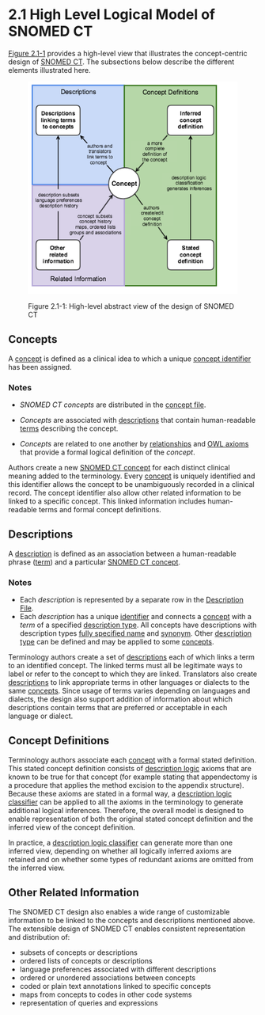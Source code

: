 # 2.1 High Level Logical Model of SNOMED CT

[Figure 2.1-1](https://confluence.ihtsdotools.org/display/DOCRELFMT/2.1+High+Level+Logical+Model+of+SNOMED+CT#Figure-high-level "High-level abstract view of the design of SNOMED CT") provides a high-level view that illustrates the concept-centric design of [SNOMED CT](https://confluence.ihtsdotools.org/display/DOCGLOSS/SNOMED+CT "Glossary link: SNOMED CT"). The subsections below describe the different elements illustrated here.

<figure><img src="../images/71172734.png" alt="" title=""><figcaption><p>Figure 2.1-1: High-level abstract view of the design of SNOMED CT</p></figcaption></figure>

## Concepts

A [concept](https://confluence.ihtsdotools.org/display/DOCGLOSS/concept "Glossary link: concept") is defined as  a clinical idea to which a unique [concept identifier](https://confluence.ihtsdotools.org/display/DOCGLOSS/concept+identifier "Glossary link: concept identifier") has been assigned.

### Notes

  *  _SNOMED CT concepts_ are distributed in the [concept file](https://confluence.ihtsdotools.org/display/DOCGLOSS/concept+file "Glossary link: concept file").
  * _Concepts_ are associated with [descriptions](https://confluence.ihtsdotools.org/display/DOCGLOSS/description "Glossary link: descriptions") that contain human-readable [terms](https://confluence.ihtsdotools.org/display/DOCGLOSS/term "Glossary link: terms") describing the concept.

  * _Concepts_ are related to one another by [relationships](https://confluence.ihtsdotools.org/display/DOCGLOSS/relationship "Glossary link: relationships") and [OWL axioms](https://confluence.ihtsdotools.org/display/DOCGLOSS/OWL+axiom "Glossary link: OWL axioms") that provide a formal logical definition of the _concept_.

Authors create a new [SNOMED CT concept](https://confluence.ihtsdotools.org/display/DOCGLOSS/SNOMED+CT+concept "Glossary link: SNOMED CT concept") for each distinct clinical meaning added to the terminology. Every [concept](https://confluence.ihtsdotools.org/display/DOCGLOSS/concept "Glossary link: concept") is uniquely identified and this identifier allows the concept to be unambiguously recorded in a clinical record. The concept identifier also allow other related information to be linked to a specific concept. This linked information includes human-readable terms and formal concept definitions. 

## Descriptions

A [description](https://confluence.ihtsdotools.org/display/DOCGLOSS/description "Glossary link: description") is defined as  an association between a human-readable phrase ([term](https://confluence.ihtsdotools.org/display/DOCGLOSS/term "Glossary link: term")) and a particular [SNOMED CT concept](https://confluence.ihtsdotools.org/display/DOCGLOSS/SNOMED+CT+concept "Glossary link: SNOMED CT concept"). 

### Notes

  * Each  _description_ is represented by a separate row in the [Description File](https://confluence.ihtsdotools.org/display/DOCRELFMT/4.2.2.+Description+File+Specification).
  * Each _description_ has a unique [identifier](https://confluence.ihtsdotools.org/display/DOCGLOSS/identifier "Glossary link: identifier") and connects a [concept](https://confluence.ihtsdotools.org/display/DOCGLOSS/concept "Glossary link: concept") with a  _term_ of a specified [description type](https://confluence.ihtsdotools.org/display/DOCGLOSS/description+type "Glossary link: description type"). All concepts have descriptions with description types [fully specified name](https://confluence.ihtsdotools.org/display/DOCGLOSS/fully+specified+name "Glossary link: fully specified name") and [synonym](https://confluence.ihtsdotools.org/display/DOCGLOSS/synonym "Glossary link: synonym"). Other [description type](https://confluence.ihtsdotools.org/display/DOCGLOSS/description+type "Glossary link: description type") can be defined and may be applied to some [concepts](https://confluence.ihtsdotools.org/display/DOCGLOSS/concept "Glossary link: concepts").

Terminology authors create a set of [descriptions](https://confluence.ihtsdotools.org/display/DOCGLOSS/description "Glossary link: descriptions") each of which links a term to an identified concept. The linked terms must all be legitimate ways to label or refer to the concept to which they are linked. Translators also create [descriptions](https://confluence.ihtsdotools.org/display/DOCGLOSS/description "Glossary link: descriptions") to link appropriate terms in other languages or dialects to the same [concepts](https://confluence.ihtsdotools.org/display/DOCGLOSS/concept "Glossary link: concepts"). Since usage of terms varies depending on languages and dialects, the design also support addition of information about which descriptions contain terms that are preferred or acceptable in each language or dialect.

## Concept Definitions

Terminology authors associate each [concept](https://confluence.ihtsdotools.org/display/DOCGLOSS/concept "Glossary link: concept") with a formal stated definition. This stated concept definition consists of [description logic](https://confluence.ihtsdotools.org/display/DOCGLOSS/description+logic "Glossary link: description logic") axioms that are known to be true for that concept (for example stating that appendectomy is a procedure that applies the method excision to the appendix structure). Because these axioms are stated in a formal way, a [description logic classifier](https://confluence.ihtsdotools.org/display/DOCGLOSS/description+logic+classifier "Glossary link: description logic classifier") can be applied to all the axioms in the terminology to generate additional logical inferences. Therefore, the overall model is designed to enable representation of both the original stated concept definition and the inferred view of the concept definition.

In practice, a [description logic classifier](https://confluence.ihtsdotools.org/display/DOCGLOSS/description+logic+classifier "Glossary link: description logic classifier") can generate more than one inferred view, depending on whether all logically inferred axioms are retained and on whether some types of redundant axioms are omitted from the inferred view.

## Other Related Information

The SNOMED CT design also enables a wide range of customizable information to be linked to the concepts and descriptions mentioned above. The extensible design of SNOMED CT enables consistent representation and distribution of: 

  * subsets of concepts or descriptions
  * ordered lists of concepts or descriptions
  * language preferences associated with different descriptions
  * ordered or unordered associations between concepts
  * coded or plain text annotations linked to specific concepts
  * maps from concepts to codes in other code systems
  * representation of queries and expressions

